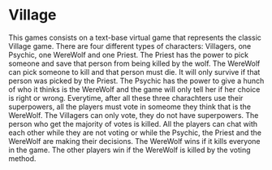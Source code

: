# Village
This games consists on a text-base virtual game that represents the classic Village game.
There are four different types of characters: Villagers, one Psychic, one WereWolf and one Priest.
The Priest has the power to pick someone and save that person from being killed by the wolf.
The WereWolf can pick someone to kill and that person must die. It will only survive if that person was picked by the Priest.
The Psychic has the power to give a hunch of who it thinks is the WereWolf and the game will only tell her if her choice is right or wrong.
Everytime, after all these three charachters use their superpowers, all the players must vote in someome they think that is the WereWolf.
The Villagers can only vote, they do not have superpowers.
The person who get the majority of votes is killed.
All the players can chat with each other while they are not voting or while the Psychic, the Priest and the WereWolf are making their decisions.
The WereWolf wins if it kills everyone in the game.
The other players win if the WereWolf is killed by the voting method.
